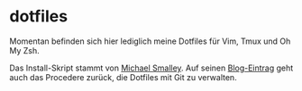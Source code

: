 # dotfiles

Momentan befinden sich hier lediglich meine Dotfiles für Vim, Tmux und
Oh My Zsh.

Das Install-Skript stammt von [Michael
Smalley](https://github.com/michaeljsmalley/dotfiles/blob/master/makesymlinks.sh).
Auf seinen
[Blog-Eintrag](http://blog.smalleycreative.com/tutorials/using-git-and-github-to-manage-your-dotfiles/)
geht auch das Procedere zurück, die Dotfiles mit Git zu verwalten.
